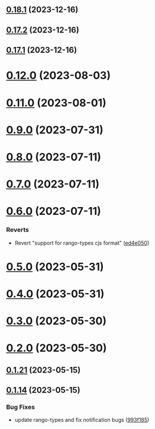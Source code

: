 ## [0.18.1](https://github.com/yeager-eren/rango-client/compare/wallets-adapter@0.17.3...wallets-adapter@0.18.1) (2023-12-16)



## [0.17.2](https://github.com/yeager-eren/rango-client/compare/wallets-adapter@0.17.1-next.89...wallets-adapter@0.17.2) (2023-12-16)



## [0.17.1](https://github.com/yeager-eren/rango-client/compare/wallets-adapter@0.18.0...wallets-adapter@0.17.1) (2023-12-16)



# [0.12.0](https://github.com/rango-exchange/rango-client/compare/wallets-adapter@0.11.0...wallets-adapter@0.12.0) (2023-08-03)



# [0.11.0](https://github.com/rango-exchange/rango-client/compare/wallets-adapter@0.8.0...wallets-adapter@0.11.0) (2023-08-01)



# [0.9.0](https://github.com/rango-exchange/rango-client/compare/wallets-adapter@0.8.0...wallets-adapter@0.9.0) (2023-07-31)



# [0.8.0](https://github.com/rango-exchange/rango-client/compare/wallets-adapter@0.7.0...wallets-adapter@0.8.0) (2023-07-11)



# [0.7.0](https://github.com/rango-exchange/rango-client/compare/wallets-adapter@0.6.0...wallets-adapter@0.7.0) (2023-07-11)



# [0.6.0](https://github.com/rango-exchange/rango-client/compare/wallets-adapter@0.5.0...wallets-adapter@0.6.0) (2023-07-11)


### Reverts

* Revert "support for rango-types cjs format" ([ed4e050](https://github.com/rango-exchange/rango-client/commit/ed4e050bfc0dcde7aeffa6b0d73b02080a5721eb))



# [0.5.0](https://github.com/rango-exchange/rango-client/compare/wallets-adapter@0.4.0...wallets-adapter@0.5.0) (2023-05-31)



# [0.4.0](https://github.com/rango-exchange/rango-client/compare/wallets-adapter@0.3.0...wallets-adapter@0.4.0) (2023-05-31)



# [0.3.0](https://github.com/rango-exchange/rango-client/compare/wallets-adapter@0.2.0...wallets-adapter@0.3.0) (2023-05-30)



# [0.2.0](https://github.com/rango-exchange/rango-client/compare/wallets-adapter@0.1.21...wallets-adapter@0.2.0) (2023-05-30)



## [0.1.21](https://github.com/rango-exchange/rango-client/compare/wallets-adapter@0.1.20...wallets-adapter@0.1.21) (2023-05-15)



## [0.1.14](https://github.com/rango-exchange/rango-client/compare/wallets-adapter@0.1.13...wallets-adapter@0.1.14) (2023-05-15)


### Bug Fixes

* update rango-types and fix notification bugs ([993f185](https://github.com/rango-exchange/rango-client/commit/993f185e0b8c5e5e15a2c65ba2d85d1f9c8daa90))




